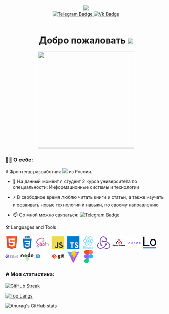 <div id="header" align="center">
<img src="https://media0.giphy.com/media/v1.Y2lkPTc5MGI3NjExYnQxdTE1dnQ0bmF4eG9ocjJ5cjVxZTBtaGFjbTg5ZDVyZGkzOGNrZyZlcD12MV9pbnRlcm5hbF9naWZfYnlfaWQmY3Q9Zw/bGgsc5mWoryfgKBx1u/giphy.gif" width="100"/>
  <div id="badges">
  <a href="https://web.telegram.org/k/#@aleksey20054">
    <img src="https://img.shields.io/badge/Telegram-blue?style=for-the-badge&logo=telegram&logoColor=white" alt="Telegram Badge"/>
  </a>
    <a href="https://vk.com/alekseyganzha">
    <img src="https://img.shields.io/badge/Vk-blue?style=for-the-badge&logo=vk&logoColor=white" alt="Vk Badge"/>
  </a>
</div>
  <img src="https://komarev.com/ghpvc/?username=Alexsey2000531&style=flat-square&color=blue" alt=""/>
  <h1>
  Добро пожаловать
  <img src="https://media.giphy.com/media/hvRJCLFzcasrR4ia7z/giphy.gif" width="30px"/>
</h1>
</div>

<div align="center">
  <img src="https://media0.giphy.com/media/v1.Y2lkPTc5MGI3NjExM20yMm4yYXlhdXBrczltYzhvanprNTNudmd6YndxYWpxZnBnOTN2bSZlcD12MV9pbnRlcm5hbF9naWZfYnlfaWQmY3Q9Zw/8m7nAJTYvzNUh54HQm/giphy.gif" width="300" height="300"/>
</div> 

### :man_technologist: О себе:
Я Фронтенд-разработчик <img src="https://media.giphy.com/media/WUlplcMpOCEmTGBtBW/giphy.gif" width="30"> из России.

- :telescope: На данный момент я студент 2 курса университета по специальности: Информационные системы и технологии

- :zap: В свободное время люблю читать книги и статьи, а также изучать и осваивать новые технологии и навыки, по своему направлению

- :mailbox: Со мной можно связаться: [![Telegram Badge](https://img.shields.io/badge/-telegram-blue?style=flat&logo=Telegram&logoColor=white)](https://web.telegram.org/k/#@aleksey20054)

:hammer_and_wrench: Languages and Tools :

<div>
  <img src="https://github.com/devicons/devicon/blob/master/icons/html5/html5-original.svg" title="HTML5" alt="HTML" width="40" height="40"/>&nbsp;
  <img src="https://github.com/devicons/devicon/blob/master/icons/css3/css3-plain-wordmark.svg"  title="CSS3" alt="CSS" width="40" height="40"/>&nbsp;
   <img src="https://github.com/devicons/devicon/blob/master/icons/sass/sass-original.svg" title="Sass" alt="Sass" width="40" height="40"/>&nbsp;
  <img src="https://github.com/devicons/devicon/blob/master/icons/javascript/javascript-original.svg" title="JavaScript" alt="JavaScript" width="40" height="40"/>&nbsp;
  <img src="https://github.com/devicons/devicon/blob/master/icons/typescript/typescript-original.svg" title="Typescript" alt="Typescript" width="40" height="40"/>&nbsp;
  <img src="https://github.com/devicons/devicon/blob/master/icons/react/react-original-wordmark.svg" title="React" alt="React" width="40" height="40"/>&nbsp;
  <img src="https://github.com/devicons/devicon/blob/master/icons/redux/redux-original.svg" title="React" alt="Redux-Toolkit" width="40" height="40"/>&nbsp;
  <img src="https://github.com/devicons/devicon/blob/master/icons/reactrouter/reactrouter-original-wordmark.svg" title="React-router" alt="React-router" width="40" height="40"/>&nbsp;
  <img src="https://github.com/devicons/devicon/blob/master/icons/axios/axios-plain-wordmark.svg" title="Axios" alt="Axios" width="40" height="40"/>&nbsp;
  <img src="https://github.com/devicons/devicon/blob/master/icons/lodash/lodash-original.svg" title="Lodash"  alt="Lodash" width="40" height="40"/>&nbsp;
  <img src="https://github.com/devicons/devicon/blob/master/icons/eslint/eslint-original-wordmark.svg" title="Eslint" alt="Eslint" width="40" height="40"/>&nbsp;
  <img src="https://github.com/devicons/devicon/blob/master/icons/nodejs/nodejs-original-wordmark.svg" title="NodeJS" alt="NodeJS" width="40" height="40"/>&nbsp;
  <img src="https://github.com/devicons/devicon/blob/master/icons/trpc/trpc-original-wordmark.svg" title="Trpc" alt="Trpc" width="40" height="40"/>&nbsp;
  <img src="https://github.com/devicons/devicon/blob/master/icons/git/git-original-wordmark.svg" title="Git" alt="Git" width="40" height="40"/>&nbsp;
  <img src="https://github.com/devicons/devicon/blob/master/icons/vitejs/vitejs-original.svg" title="Vite" alt="Vite" width="40" height="40"/>&nbsp;
  <img src="https://github.com/devicons/devicon/blob/master/icons/figma/figma-original.svg" title="Figma" alt="Figma " width="40" height="40"/>&nbsp;
</div>

### :fire: Моя статистика:
[![GitHub Streak](https://streak-stats.demolab.com/?user=Alexsey2000531&theme=dark&border_radius=5&locale=ru&short_numbers=true&date_format=M%20j%5B%2C%20Y%5D&mode=weekly&card_width=500&card_height=200&cache=0)](https://git.io/streak-stats)

[![Top Langs](https://github-readme-stats.vercel.app/api/top-langs/?username=Alexsey2000531&layout=compact&theme=vision-friendly-dark&card_width=400&card_height=500)](https://github.com/anuraghazra/github-readme-stats)
 
![Anurag's GitHub stats](https://github-readme-stats.vercel.app/api?username=Alexsey2000531&show_icons=true&theme=radical)


